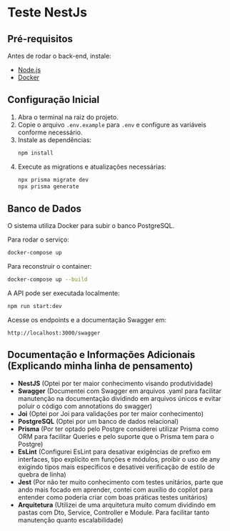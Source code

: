 # Teste NestJs

## Pré-requisitos

Antes de rodar o back-end, instale:

- [Node.js](https://nodejs.org/)
- [Docker](https://www.docker.com/)

## Configuração Inicial

1. Abra o terminal na raiz do projeto.
2. Copie o arquivo `.env.example` para `.env` e configure as variáveis conforme necessário.
3. Instale as dependências:
   ```bash
   npm install
   ```
4. Execute as migrations e atualizações necessárias:
   ```bash
   npx prisma migrate dev
   npx prisma generate
   ```

## Banco de Dados

O sistema utiliza Docker para subir o banco PostgreSQL.

Para rodar o serviço:
```bash
docker-compose up
```

Para reconstruir o container:
```bash
docker-compose up --build
```

A API pode ser executada localmente:

```bash
npm run start:dev
```

Acesse os endpoints e a documentação Swagger em:
```
http://localhost:3000/swagger
```

## Documentação e Informações Adicionais (Explicando minha linha de pensamento)
- **NestJS** (Optei por ter maior conhecimento visando produtividade)
- **Swagger** (Documentei com Swagger em arquivos .yaml para facilitar manutenção na documentação dividindo em arquivos únicos e evitar poluir o código com annotations do swagger)
- **Joi** (Optei por Joi para validações por ter maior conhecimento)
- **PostgreSQL** (Optei por um banco de dados relacional)
- **Prisma** (Por ter optado pelo Postgre considerei utilizar Prisma como ORM para facilitar Queries e pelo suporte que o Prisma tem para o Postgre)
- **EsLint** (Configurei EsLint para desativar exigências de prefixo em interfaces, tipo explícito em funções e módulos, proibir o uso de any exigindo tipos mais específicos e desativei verificação de estilo de quebra de linha)
- **Jest** (Por não ter muito conhecimento com testes unitários, parte que ando mais focado em aprender, contei com auxílio do copilot para entender como poderia criar com boas práticas testes unitários)
- **Arquitetura** (Utilizei de uma arquitetura muito comum dividindo em pastas com Dto, Service, Controller e Module. Para facilitar tanto manutenção quanto escalabilidade)
